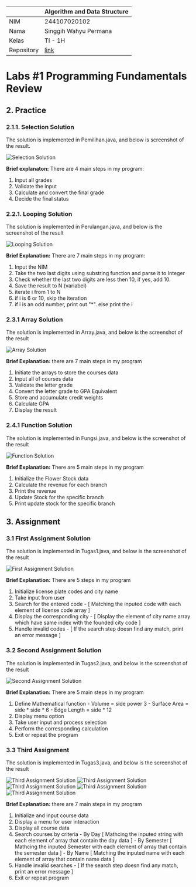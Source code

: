 |  | Algorithm and Data Structure |
|--|--|
| NIM |  244107020102|
| Nama |  Singgih Wahyu Permana |
| Kelas | TI - 1H |
| Repository | [link](https://github.com/eeswepe/AlgoDS) |

# Labs #1 Programming Fundamentals Review

## 2. Practice

### 2.1.1. Selection Solution

The solution is implemented in Pemilihan.java, and below is screenshot of the result.

![Selection Solution](./img/Pemilihan.png)

**Brief explanaton:** There are 4 main steps in my program: 
1. Input all grades
2. Validate the input
3. Calculate and convert the final grade
4. Decide the final status

### 2.2.1. Looping Solution
The solution is implemented in Perulangan.java, and below is the screenshot of the result

![Looping Solution](./img/Perulangan.png) 

**Brief Explanation:** There are 7 main steps in my program:
1. Input the NIM
2. Take the two last digits using substring function and parse it to Integer
3. Check whether the last two digits are less then 10, if yes, add 10. 
4. Save the result to N (variabel)
5. iterate i from 1 to N
6. if i is 6 or 10, skip the iteration
7. if i is an odd number, print out "*". else print the i

### 2.3.1 Array Solution

The solution is implemented in Array.java, and below is the screenshot of the result

![Array Solution](./img/Array.png) 

**Brief Explanation:** there are 7 main steps in my program 
1. Initiate the arrays to store the courses data
2. Input all of courses data
3. Validate the letter grade
4. Convert the letter grade to GPA Equivalent
5. Store and accumulate credit weights
6. Calculate GPA
7. Display the result

### 2.4.1 Function Solution

The solution is implemented in Fungsi.java, and below is the screenshot of the result

![Function Solution](./img/Fungsi.png) 

**Brief Explanation:** There are 5 main steps in my program

1. Initialize the Flower Stock data
2. Calculate the revenue for each branch
3. Print the revenue
4. Update Stock for the specific branch
5. Print update stock for the specific branch

## 3. Assignment 

### 3.1 First Assignment Solution
The solution is implemented in Tugas1.java, and below is the screenshot of the result

![First Assignment Solution](./img/Tugas1.png) 

**Brief Explanation:** There are 5 steps in my program
1. Initialize license plate codes and city name
2. Take input from user
3. Search for the entered code
\- [ Matching the inputed code with each element of license code array ]
5. Display the corresponding city
\- [ Display the element of city name array which have same index with the founded city code ]
7. Handle invalid codes
\- [ If the search step doesn find any match, print an error message ]

### 3.2 Second Assignment Solution
The solution is implemented in Tugas2.java, and below is the screenshot of the result

![Second Assignment Solution](./img/Tugas2.png) 

**Brief Explanation:** There are 5 main steps in my program
1. Define Mathematical function
\- Volume = side power 3
\- Surface Area = side * side * 6
\- Edge Length = side * 12
3. Display menu option
4. Take user input and process selection
5. Perform the corresponding calculation
6. Exit or repeat the program

### 3.3 Third Assignment
The solution is implemented in Tugas3.java, and below is the screenshot of the result

![Third Assignment Solution](./img/Tugas3_input.png)
![Third Assignment Solution](./img/Tugas3_showAll.png)
![Third Assignment Solution](./img/Tugas3_showByDay.png)
![Third Assignment Solution](./img/Tugas3_showBySemester.png)
![Third Assignment Solution](./img/Tugas3_findByName.png)


**Brief Explanation:** there are 7 main steps in my program 
1. Initialize and input course data
2. Display a menu for user interaction
3. Display all course data
4. Search courses by criteria
\- By Day [ Mathcing the inputed string with each element of array that contain the day data ]
\- By Semester [ Mathcing the inputed Semester with each element of array that contain the semester data ]
\- By Name [ Matching the inputed name with each element of array that contain name data ]
5. Handle invalid searches
\- [ If the search step doesn find any match, print an error message ]
7. Exit or repeat program

